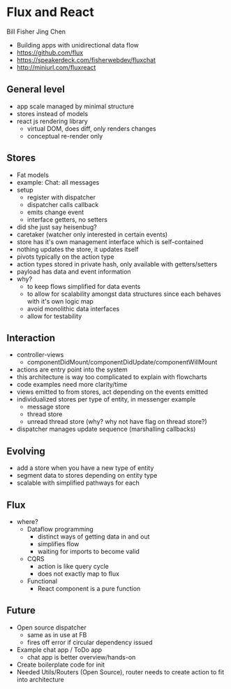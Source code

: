 Flux and React
==============

Bill Fisher
Jing Chen

- Building apps with unidirectional data flow
- https://github.com/flux
- https://speakerdeck.com/fisherwebdev/fluxchat
- http://miniurl.com/fluxreact

General level
-------------
- app scale managed by minimal structure
- stores instead of models
- react js rendering library
	- virtual DOM, does diff, only renders changes
	- conceptual re-render only

Stores
------
- Fat models
- example: Chat: all messages
- setup 
	- register with dispatcher
	- dispatcher calls callback
	- emits change event
	- interface getters, no setters
- did she just say heisenbug?
- caretaker (watcher only interested in certain events)
- store has it's own management interface which is self-contained
- nothing updates the store, it updates itself
- pivots typically on the action type
- action types stored in private hash, only available with getters/setters
- payload has data and event information
- why?
	- to keep flows simplified for data events
	- to allow for scalability amongst data structures since each behaves with it's own logic map
	- avoid monolithic data interfaces
	- allow for testability

Interaction
-----------
- controller-views
	- componentDidMount/componentDidUpdate/componentWillMount
- actions are entry point into the system
- this architecture is way too complicated to explain with flowcharts
- code examples need more clarity/time
- views emitted to from stores, act depending on the events emitted
- individualized stores per type of entity, in messenger example
	- message store
	- thread store
	- unread thread store (why? why not have flag on thread store?)
- dispatcher manages update sequence (marshalling callbacks)

Evolving
--------
- add a store when you have a new type of entity
- segment data to stores depending on entity type
- scalable with simplified pathways for each

Flux
----
- where? 
	- Dataflow programming
		- distinct ways of getting data in and out
		- simplifies flow
		- waiting for imports to become valid
	- CQRS
		- action is like query cycle
		- does not exactly map to flux
	- Functional
		- React component is a pure function

Future
------
- Open source dispatcher
	- same as in use at FB
	- fires off error if circular dependency issued
- Example chat app / ToDo app
	- chat app is better overview/hands-on
- Create boilerplate code for init
- Needed Utils/Routers (Open Source), router needs to create action to fit into architecture